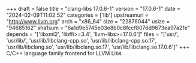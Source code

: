 +++
draft = false
title = "clang-libs 17.0.6-1"
version = "17.0.6-1"
date = "2024-02-09T11:02:52"
categories = ['lib']
upstreamurl = "http://www.llvm.org"
arch = "x86_64"
size = "22876044"
usize = "94685162"
sha1sum = "6a1d9e5745e03e8b0c8fccf8076d9673ea97a21e"
depends = "['libxml2', 'libffi>=3.4', 'llvm-libs>=17.0.6']"
files = "['usr/', 'usr/lib/', 'usr/lib/libclang-cpp.so', 'usr/lib/libclang-cpp.so.17', 'usr/lib/libclang.so', 'usr/lib/libclang.so.17', 'usr/lib/libclang.so.17.0.6']"
+++
C/C++ language family frontend for LLVM Libs